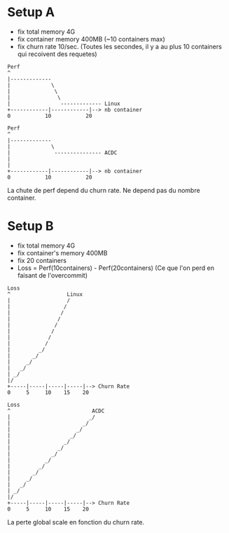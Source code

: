 # Setup A

* fix total memory 4G
* fix container memory 400MB (~10 containers max)
* fix churn rate 10/sec. (Toutes les secondes, il y a au plus 10 containers qui recoivent des requetes)

```
Perf
^
|-------------
|             \
|              \
|               \
|                ------------- Linux
+------------|------------|--> nb container
0           10           20
```

```
Perf
^
|-------------
|             \
|              --------------- ACDC
|               
|                
+------------|------------|--> nb container
0           10           20
```

La chute de perf depend du churn rate. Ne depend pas du nombre container.

# Setup B

* fix total memory 4G
* fix container's memory 400MB
* fix 20 containers
* Loss = Perf(10containers) - Perf(20containers) (Ce que l'on perd en faisant de l'overcommit)

```
Loss
^                  Linux
|                  /
|                 /
|                /
|               /
|              /
|             /
|            /
|           /
|         _/
|       _/  
|     _/    
|   _/      
| _/              
|/                
+-----|-----|-----|-----|--> Churn Rate
0     5     10    15    20
```

```
Loss
^                          ACDC
|                         _/
|                       _/
|                     _/
|                   _/
|                 _/
|               _/
|             _/
|           _/
|         _/
|       _/
|     _/
|   _/
| _/              
|/                
+-----|-----|-----|-----|--> Churn Rate
0     5     10    15    20
```

La perte global scale en fonction du churn rate.
